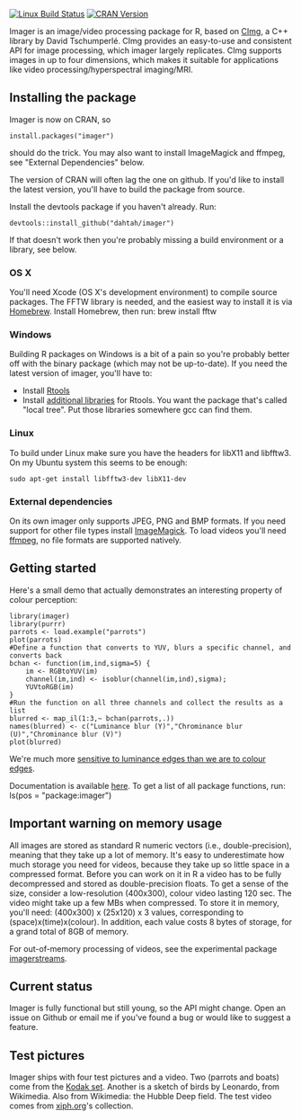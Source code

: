 [![Linux Build Status](https://travis-ci.org/dahtah/imager.png?branch=master)](https://travis-ci.org/dahtah/imager/)
[![CRAN Version](http://www.r-pkg.org/badges/version/imager)](https://cran.r-project.org/package=imager)

Imager is an image/video processing package for R, based on [CImg](http://cimg.eu/), a C++ library by David Tschumperlé. CImg provides an easy-to-use and consistent API for image processing, which imager largely replicates. CImg supports images in up to four dimensions, which makes it suitable for applications like video processing/hyperspectral imaging/MRI.

## Installing the package

Imager is now on CRAN, so

	install.packages("imager")

should do the trick. You may also want to install ImageMagick and ffmpeg, see "External Dependencies" below. 

The version of CRAN will often lag the one on github. If you'd like to install the latest version, you'll have to build the package from source. 

Install the devtools package if you haven't already. Run:

	devtools::install_github("dahtah/imager")

If that doesn't work then you're probably missing a build environment or a library, see below.


### OS X

You'll need Xcode (OS X's development environment) to compile source packages. The FFTW library is needed, and the easiest way to install it is via [Homebrew](http://brew.sh/). Install Homebrew, then run:
	brew install fftw

### Windows

Building R packages on Windows is a bit of a pain so you're probably better off with the binary package (which may not be up-to-date). If you need the latest version of imager, you'll have to:

- Install [Rtools](https://cran.r-project.org/bin/windows/Rtools/index.html)
- Install [additional libraries](http://www.stats.ox.ac.uk/pub/Rtools/libs.html) for Rtools. You want the package that's called "local tree". Put those libraries somewhere gcc can find them. 

### Linux

To build under Linux make sure you have the headers for libX11 and libfftw3. On my Ubuntu system this seems to be enough:

	sudo apt-get install libfftw3-dev libX11-dev


### External dependencies

On its own imager only supports JPEG, PNG and BMP formats. If you need support for other file types install [ImageMagick](http://www.imagemagick.org/script/binary-releases.php).
To load videos you'll need [ffmpeg](http://ffmpeg.org/download.html), no file formats are supported natively.


## Getting started 

Here's a small demo that actually demonstrates an interesting property of colour perception:

	library(imager)
	library(purrr)
	parrots <- load.example("parrots")
	plot(parrots)
	#Define a function that converts to YUV, blurs a specific channel, and converts back
	bchan <- function(im,ind,sigma=5) { 
		im <- RGBtoYUV(im)
		channel(im,ind) <- isoblur(channel(im,ind),sigma); 
		YUVtoRGB(im)
	}
	#Run the function on all three channels and collect the results as a list
	blurred <- map_il(1:3,~ bchan(parrots,.))
	names(blurred) <- c("Luminance blur (Y)","Chrominance blur (U)","Chrominance blur (V)")
	plot(blurred)
	
We're much more [sensitive to luminance edges than we are to colour edges](https://en.wikipedia.org/wiki/Chroma_subsampling). 

Documentation is available [here](http://dahtah.github.io/imager/). To get a list of all package functions, run:
	ls(pos = "package:imager")

## Important warning on memory usage

All images are stored as standard R numeric vectors (i.e., double-precision), meaning that they take up a lot of memory. It's easy to underestimate how much storage you need for videos, because they take up so little space in a compressed format. Before you can work on it in R a video has to be fully decompressed and stored as double-precision floats. To get a sense of the size, consider a low-resolution (400x300), colour video lasting 120 sec. The video might take up a few MBs when compressed. To store it in memory, you'll need:
(400x300) x (25x120) x 3
values, corresponding to (space)x(time)x(colour). In addition, each value costs 8 bytes of storage, for a grand total of 8GB of memory.

For out-of-memory processing of videos, see the experimental package [imagerstreams](https://github.com/dahtah/imagerstreams). 


## Current status

Imager is fully functional but still young, so the API might change. Open an issue on Github or email me if you've found a bug or would like to suggest a feature.

## Test pictures

Imager ships with four test pictures and a video. Two (parrots and boats) come from the [Kodak set](http://r0k.us/graphics/kodak/). Another is a sketch of birds by Leonardo, from Wikimedia. Also from Wikimedia: the Hubble Deep field. 
The test video comes from [xiph.org](https://media.xiph.org/video/derf/)'s collection.
